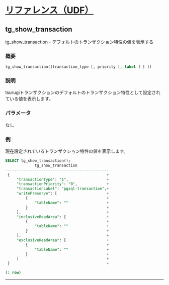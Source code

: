 # [リファレンス（UDF）](../udf_reference.md)

## tg_show_transaction

tg_show_transaction - デフォルトのトランザクション特性の値を表示する

### 概要

```sql
tg_show_transaction([transaction_type [, priority [, label ] ] ])
```

### 説明

tsurugiトランザクションのデフォルトのトランザクション特性として設定されている値を表示します。

### パラメータ

なし

### 例

現在設定されているトランザクション特性の値を表示します。

```sql
SELECT tg_show_transaction();
             tg_show_transaction
----------------------------------------------
 {                                           +
     "transactionType": "1",                 +
     "transactionPriority": "0",             +
     "transactionLabel": "pgsql-transaction",+
     "writePreserve": [                      +
         {                                   +
             "tableName": ""                 +
         }                                   +
     ],                                      +
     "inclusiveReadArea": [                  +
         {                                   +
             "tableName": ""                 +
         }                                   +
     ],                                      +
     "exclusiveReadArea": [                  +
         {                                   +
             "tableName": ""                 +
         }                                   +
     ]                                       +
 }                                           +

(1 row)
```

---
